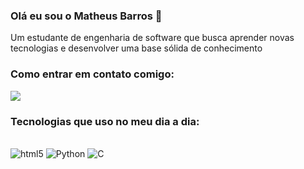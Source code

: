 ### Olá eu sou o Matheus Barros 👋
Um estudante de engenharia de software que busca aprender novas tecnologias e desenvolver uma base sólida de conhecimento 

### Como entrar em contato comigo:
<div>
<a href= "mailto:ninjahaiyai@gmail.com">
<img src= "https://img.shields.io/badge/Gmail-D14836?style=for-the-badge&logo=gmail&logoColor=white">
</a>
</div>

### Tecnologias que uso no meu dia a dia:
<div style="display: inline_block"> <br/>
<img alt="html5" src="https://img.shields.io/badge/HTML5-E34F26?style=for-the-badge&logo=html5&logoColor=white" />

<img alt="Python" src="https://img.shields.io/badge/Python-14354C?style=for-the-badge&logo=python&logoColor=white" />

<img alt="C" src="https://img.shields.io/badge/C-00599C?style=for-the-badge&logo=c&logoColor=white" /> 

</div>

